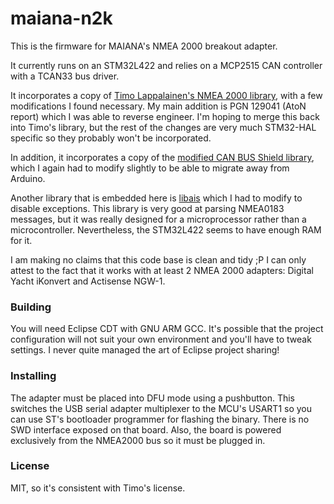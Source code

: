 # maiana-n2k
This is the firmware for MAIANA's NMEA 2000 breakout adapter.

It currently runs on an STM32L422 and relies on a MCP2515 CAN controller with a TCAN33 bus driver.

It incorporates a copy of [Timo Lappalainen's NMEA 2000 library](https://github.com/ttlappalainen/NMEA2000),  with a few modifications I found necessary. My main addition is PGN 129041 (AtoN report) which I was able to reverse engineer. I'm hoping to merge this back into Timo's library, but the rest of the changes are very much STM32-HAL specific so they probably won't be incorporated.

In addition, it incorporates a copy of the [modified CAN BUS Shield library](https://github.com/ttlappalainen/CAN_BUS_Shield), which I again had to modify slightly to be able to migrate away from Arduino.

Another library that is embedded here is [libais](https://github.com/schwehr/libais) which I had to modify to disable exceptions. This library is very good at parsing NMEA0183 messages, but it was really designed for a microprocessor rather than a microcontroller. Nevertheless, the STM32L422 seems to have enough RAM for it.

I am making no claims that this code base is clean and tidy ;P I can only attest to the fact that it works with at least 2 NMEA 2000 adapters: Digital Yacht iKonvert and Actisense NGW-1.


### Building
You will need Eclipse CDT with GNU ARM GCC. It's possible that the project configuration will not suit your own environment and you'll have to tweak settings. I never quite managed the art of Eclipse project sharing!

### Installing
The adapter must be placed into DFU mode using a pushbutton. This switches the USB serial adapter multiplexer to the MCU's USART1 so you can use ST's bootloader programmer for flashing the binary. There is no SWD interface exposed on that board. Also, the board is powered exclusively from the NMEA2000 bus so it must be plugged in.

### License
MIT, so it's consistent with Timo's license.




